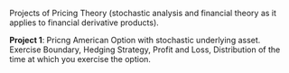 Projects of Pricing Theory (stochastic analysis and financial theory as it applies to financial derivative products). 

**Project 1**: Pricng American Option with stochastic underlying asset. Exercise Boundary, Hedging Strategy, Profit and Loss, Distribution of the time at which you exercise the option.
